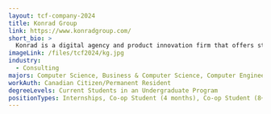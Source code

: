 ```yaml
---
layout: tcf-company-2024
title: Konrad Group
link: https://www.konradgroup.com/
short_bio: >
  Konrad is a digital agency and product innovation firm that offers strategy, design, and technology services to the world's most ambitious businesses and brands. Leveraging our design-driven approach to build cutting-edge digital solutions, we deliver compelling experiences to our clients and their customers.
imageLink: /files/tcf2024/kg.jpg
industry:
  - Consulting
majors: Computer Science, Business & Computer Science, Computer Engineering, Electrical Engineering
workAuth: Canadian Citizen/Permanent Resident
degreeLevels: Current Students in an Undergraduate Program
positionTypes: Internships, Co-op Student (4 months), Co-op Student (8+ months), Full-time
---
```

